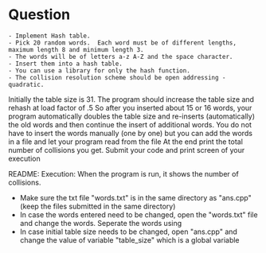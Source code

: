 # Question
	- Implement Hash table.
	- Pick 20 random words.  Each word must be of different lengths, maximum length 8 and minimum length 3.
	- The words will be of letters a-z A-Z and the space character.
	- Insert them into a hash table. 
	- You can use a library for only the hash function.
	- The collision resolution scheme should be open addressing - quadratic.
Initially the table size is 31.  The program should increase the table size and rehash at load factor of .5
So after you inserted about 15 or 16 words, your program automatically doubles the table size and re-inserts (automatically) the old words and then continue the insert of additional words.
You do not have to insert the words manually (one by one) but you can add the words in a file and let your program read from the file
At the end print the total number of collisions you get.
Submit your code and print screen of your execution


README:
Execution:  When the program is run, it shows the number of collisions.
* Make sure the txt file "words.txt" is in the same directory as "ans.cpp" (keep the files submitted in the same directory)
* In case the words entered need to be changed, open the "words.txt" file and change the words. Seperate the words using <enter>
* In case initial table size needs to be changed, open "ans.cpp" and change the value of variable "table_size" which is a global variable

